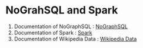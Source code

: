 # NoGrahSQL and Spark

1. Documentation of NoGraphSQL : [NoGraphSQL](./neo4j-activities/README.md)
2. Documentation of Spark : [Spark](./spark-activities/README.md)
3. Documentation of Wikipedia Data : [Wikipedia Data](./wikipedia-activities/README.md)
